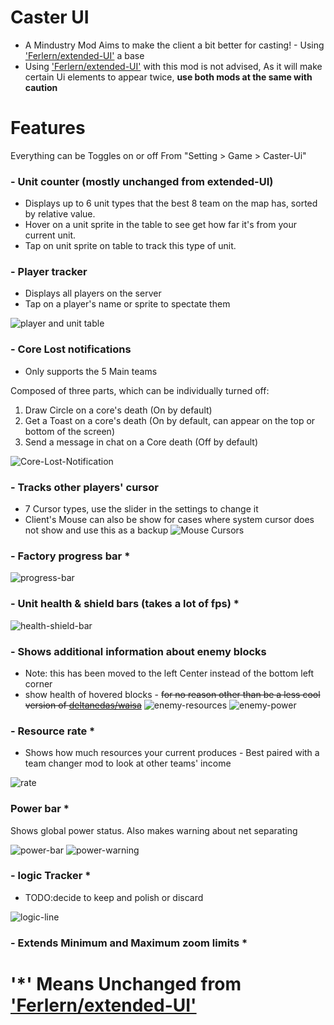 # Caster UI

- A Mindustry Mod Aims to make the client a bit better for casting! - Using ['Ferlern/extended-UI'](https://github.com/Ferlern/extended-UI) a base
- Using ['Ferlern/extended-UI'](https://github.com/Ferlern/extended-UI) with this mod is not advised, As it will make certain Ui elements to appear twice, **use both mods at the same with caution**

# Features 
Everything can be Toggles on or off From "Setting > Game > Caster-Ui"

### - Unit counter (mostly unchanged from extended-UI)
- Displays up to 6 unit types that the best 8 team on the map has, sorted by relative value.
- Hover on a unit sprite in the table to see get how far it's from your current unit.
- Tap on unit sprite on table to track this type of unit.
### - Player tracker
- Displays all players on the server
- Tap on a player's name or sprite to spectate them

![player and unit table](https://user-images.githubusercontent.com/57391931/188985548-624af3a4-959a-4416-9a60-c1e5f2154f47.PNG)

### - Core Lost notifications
- Only supports the 5 Main teams

Composed of three parts, which can be individually turned off:
1. Draw Circle on a core's death (On by default)
2. Get a Toast on a core's death (On by default, can appear on the top or bottom of the screen)
3. Send a message in chat on a Core death (Off by default)

![Core-Lost-Notification](https://user-images.githubusercontent.com/57391931/180737689-a11c7c35-9cae-4c49-8681-2ee338827b68.gif)

### - Tracks other players' cursor
- 7 Cursor types, use the slider in the settings to change it
- Client's Mouse can also be show for cases where system cursor does not show and use this as a backup 
![Mouse Cursors](https://user-images.githubusercontent.com/57391931/183559978-f4bf81ae-b57d-44d0-b911-6b5ec15e2811.png)

### - Factory progress bar *
![progress-bar](https://cdn.discordapp.com/attachments/606977691757051920/951186180895023165/unknown.png)

### - Unit health & shield bars (takes a lot of fps) *
![health-shield-bar](https://cdn.discordapp.com/attachments/606977691757051920/951889454824579092/unknown.png)

### - Shows additional information about enemy blocks
- Note: this has been moved to the left Center instead of the bottom left corner
- show health of hovered blocks - ~~for no reason other than be a less cool version of [deltanedas/waisa](https://github.com/deltanedas/waisa)~~
![enemy-resources](https://cdn.discordapp.com/attachments/606977691757051920/953751760273543238/unknown.png)
![enemy-power](https://cdn.discordapp.com/attachments/606977691757051920/953751888044625991/unknown.png)

### - Resource rate *
- Shows how much resources your current produces - Best paired with a team changer mod to look at other teams' income

![rate](https://cdn.discordapp.com/attachments/606977691757051920/989816706987876432/EpicPen_jJO6PgFNf1.png)

### Power bar *
Shows global power status. Also makes warning about net separating

![power-bar](https://cdn.discordapp.com/attachments/606977691757051920/950107054088015952/unknown.png)
![power-warning](https://cdn.discordapp.com/attachments/606977691757051920/950106865902182480/unknown.png)

### - logic Tracker *
- TODO:decide to keep and polish or discard

![logic-line](https://cdn.discordapp.com/attachments/606977691757051920/954039066305888326/unknown.png)

### - Extends Minimum and Maximum zoom limits *



# '*' Means Unchanged from ['Ferlern/extended-UI'](https://github.com/Ferlern/extended-UI) 
